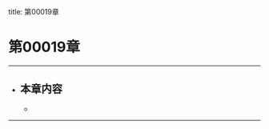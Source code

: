 title: 第00019章
# 第00019章
-------------------------------------------------
- 本章内容
    - 
    - 
-------------------------------------------------
